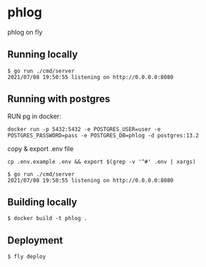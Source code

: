 # phlog

phlog on fly

## Running locally

```console
$ go run ./cmd/server
2021/07/08 19:50:55 listening on http://0.0.0.0:8080
```

## Running with postgres

RUN pg in docker:

`docker run -p 5432:5432 -e POSTGRES_USER=user -e POSTGRES_PASSWORD=pass -e POSTGRES_DB=phlog -d postgres:13.2`

copy & export .env file

`cp .env.example .env && export $(grep -v '^#' .env | xargs)`

```console
$ go run ./cmd/server
2021/07/08 19:50:55 listening on http://0.0.0.0:8080
```

## Building locally

```console
$ docker build -t phlog .
```

## Deployment

```console
$ fly deploy
```
